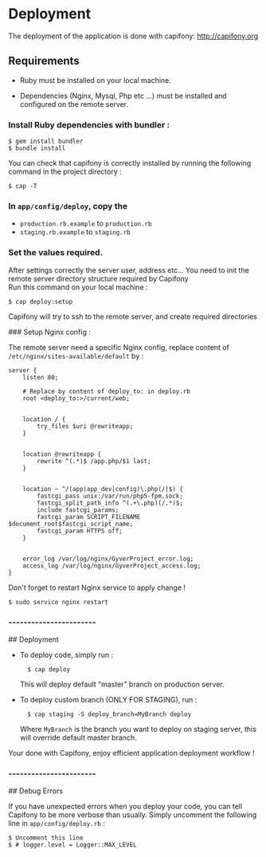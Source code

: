 # Deployment

The deployment of the application is done with capifony: http://capifony.org


## Requirements

- Ruby must be installed on your local machine.

- Dependencies (Nginx, Mysql, Php etc ...) must be installed and configured on the remote server.


### Install Ruby dependencies with bundler :

    $ gem install bundler
    $ bundle install

You can check that capifony is correctly installed by running the following
command in the project directory :

    $ cap -T

### In `app/config/deploy`, copy the
- `production.rb.example` to `production.rb`
- `staging.rb.example` to `staging.rb`

### Set the values required.

After settings correctly the server user, address etc... You need to init the remote server directory structure required by Capifony  
Run this command on your local machine :

    $ cap deploy:setup
     
Capifony will try to ssh to the remote server, and create required directories

### Setup Nginx config :  

The remote server need a specific Nginx config, 
replace content of `/etc/nginx/sites-available/default` by :

    server {
        listen 80;
        
        # Replace by content of deploy_to: in deploy.rb
        root <deploy_to:>/current/web;
        
    
        location / {
            try_files $uri @rewriteapp;
        }
        
    
        location @rewriteapp {
            rewrite ^(.*)$ /app.php/$1 last;
        }
        
    
        location ~ ^/(app|app_dev|config)\.php(/|$) {
            fastcgi_pass unix:/var/run/php5-fpm.sock;
            fastcgi_split_path_info ^(.+\.php)(/.*)$;
            include fastcgi_params;
            fastcgi_param SCRIPT_FILENAME $document_root$fastcgi_script_name;
            fastcgi_param HTTPS off;
        }
        
    
        error_log /var/log/nginx/GyverProject_error.log;
        access_log /var/log/nginx/GyverProject_access.log;
    }

Don't forget to restart Nginx service to apply change !

    $ sudo service nginx restart

### -----------------------

## Deployment

- To deploy code, simply run :

        $ cap deploy
    
    This will deploy default "master" branch on production server.

- To deploy custom branch (ONLY FOR STAGING), run :

        $ cap staging -S deploy_branch=MyBranch deploy
        
    Where `MyBranch` is the branch you want to deploy on staging server, this will override default master branch.

Your done with Capifony, enjoy efficient application deployment workflow !

### -----------------------

## Debug Errors

If you have unexpected errors when you deploy your code, you can tell Capifony to be more verbose than usually.
Simply uncomment the following line in `app/config/deploy.rb` :
	
	$ Uncomment this line
	$ # logger.level = Logger::MAX_LEVEL
